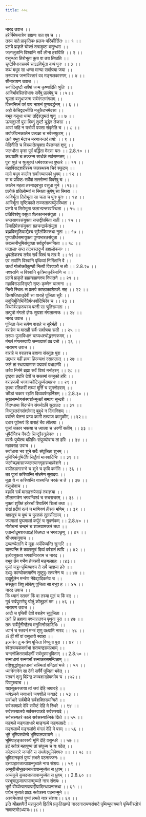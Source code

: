 ```yaml
---
title: ००८

---
```

नारद उवाच ।।  
हरेर्निमेषमात्रेण ब्रह्मणः पात एव च ।।  
तस्य पाते प्राकृतिकः प्रलयः परिकीर्त्तितः ।। १ ।।  
प्रलये प्राकृते चोक्तं तत्रादृष्टा वसुन्धरा ।।  
जलप्लुतानि विश्वानि सर्वे लीना हराविति ।। २ ।।  
वसुन्धरा तिरोभूता कुत्र वा तत्र तिष्ठति ।।  
सृष्टेर्विधानसमये साऽऽविर्भूता कथं पुनः ।। ३ ।।  
कथं बभूव सा धन्या मान्या सर्वाश्रया जया ।।  
तस्याश्च जन्मविस्तारं वद मङ्गलकारणम् ।। ४ ।।  
श्रीनारायण उवाच ।।  
सर्वादिसृष्टौ सर्वेषां जन्म कृष्णादिति श्रुतिः ।।  
आविर्भावस्तिरोभावः सर्वेषु प्रलयेषु च ।।५।।  
श्रूयतां वसुधाजन्म सर्वमंगलमंगलम् ।।  
विघ्ननिघ्नं परं पाप नाशनं पुण्यवर्द्धनम् ।। ६ ।।  
अहो केचिद्वदन्तीति मधुकैटभमेदसा ।।  
बभूव वसुधा धन्या तद्विरुद्धमतं शृणु ।। ७ ।।  
ऊचतुस्तौ पुरा विष्णुं तुष्टौ युद्धेन तेजसा ।।  
आवां जहि न यत्रोर्वी पयसा संवृतेति च ।। ८ ।।  
तयोर्जीवनकालेन प्रत्यक्षा च भवेत्स्फुटम् ।।  
ततो बभूव मेदश्च मरणानन्तरं तयोः ।। ९ ।।  
मेदिनीति च विख्यातेत्युक्ता यैस्तन्मतं शृणु ।।  
जलधौता कृशा पूर्वं वर्द्धिता मेदसा यतः ।। 2.8.१० ।।  
कथयामि च तज्जन्म सार्थकं सर्वसम्मतम् ।।  
पुरा श्रुतं च श्रुत्युक्तं धर्मवक्त्राच्च पुष्करे ।। ११ ।।  
महाविराट्शरीरस्य जलस्थस्य चिरं स्फुटम् ।।  
मलो बभूव कालेन सर्वांगव्यापको ध्रुवम् ।। १२ ।।  
स च प्रविष्टः सर्वेषां तल्लोम्नां विवरेषु च ।।  
कालेन महता तस्माद्बभूव वसुधा मुने ।।१३।।  
प्रत्येकं प्रतिलोम्नां च स्थिता कूपेषु सा स्थिरा ।।  
आविर्भूता तिरोभूता सा चला च पुनः पुनः ।। १४ ।।  
आविर्भूता सृष्टिकाले तज्जलात्पर्य्युपस्थिता ।।  
प्रलये च तिरोभूता जलाभ्यन्तरवस्थिता ।। १५ ।।  
प्रतिविश्वेषु वसुधा शैलकाननसंयुता ।।  
सप्तसागरसंयुक्ता सप्तद्वीपमिता सती ।। १५ ।।  
हिमाद्रिमेरुसंयुक्ता ग्रहचन्द्रार्कसंयुता ।।  
ब्रह्मविष्णुशिवाद्यैश्च सुरैर्लोकैस्तथा नुता ।। १७ ।।  
पुण्यतीर्थसमायुक्ता पुण्यभारतसंयुता ।।  
काञ्चनीभूमिसंयुक्ता सर्वदुर्गसमन्विता ।। १८ ।।  
पातालाः सप्त तदधस्तदूर्ध्वे ब्रह्मलोककः ।।  
ध्रुवलोकश्च तत्रैव सर्वं विश्वं च तत्र वै ।। १९ ।।  
एवं सर्वाणि विश्वानि पृथिव्यां निर्मितानि वै ।।  
ऊर्ध्वं गोलोकवैकुण्ठौ नित्यौ विश्वपरौ च तौ ।। 2.8.२० ।।  
नश्वराणि च विश्वानि कृत्रिमाकृत्रिमाणि च ।।  
प्रलये प्राकृते ब्रह्मन्ब्रह्मणश्च निपातने ।। २१ ।।  
महाविराडादिसृष्टौ सृष्टः कृष्णेन चात्मना ।।  
नित्ये स्थितः स प्रलये काष्ठाकाशेश्वरैः सह ।। २२ ।।  
क्षित्यधिष्ठातृदेवी सा वाराहे पूजिता सुरैः ।।  
मनुभिर्मुनिभिर्विप्रैर्गन्धर्वादिभिरेव च ।। २३ ।।  
विष्णोर्वराहरूपस्य पत्नी सा श्रुतिसम्मता ।।  
तत्पुत्रो मंगलो ज्ञेयः सुयशा मंगलात्मजः ।। २४ ।।  
नारद उवाच ।।  
पूजिता केन रूपेण वाराहे च सुरैर्मही ।।  
वराहेण च वाराही सर्वैः सर्वाश्रया सती ।। २५ ।।  
तस्याः पूजाविधानं चाप्यधश्चोद्धरणक्रमम् ।।  
मंगलं मंगलस्यापि जन्मव्यासं वद प्रभो ।। २६ ।।  
नारायण उवाच ।।  
वाराहे च वराहश्च ब्रह्मणा संस्तुतः पुरा ।।  
उद्दधार महीं हत्वा हिरण्याक्षं रसातलात् ।। २७ ।।  
जले तां स्थापयामास पद्मपत्रं यथाऽर्णवे ।।  
तत्रैव निर्ममे ब्रह्मा सर्वं विश्वं मनोहरम् ।। २८ ।।  
दृष्ट्वा तदधि देवीं च सकामां कामुको हरिः ।।  
वराहरूपी भगवान्कोटिसूर्य्यसमप्रभः ।। २९ ।।  
कृत्वा रतिकरीं शय्यां मूर्त्तिं च सुमनोहराम् ।।  
क्रीडां चकार रहसि दिव्यवर्षमहर्निशम् ।। 2.8.३० ।।  
सुखसम्भोगसंस्पर्शान्मूर्च्छां सम्प्राप सुन्दरी ।।  
विदग्धाया विदग्धेन संगमोऽपि सुखप्रदः ।। ३१ ।।  
विष्णुस्तदंगसंश्लेषाद् बुबुधे न दिवानिशम् ।।  
वर्षान्ते चेतनां प्राप्य कामी तत्याज कामुकीम् ।।३२।।  
दधार पूर्वरूपं हि वाराहं चैव लीलया ।।  
पूजां चकार भक्त्या च ध्यात्वा च धरणीं सतीम् ।। ३३ ।।  
धूपैर्दीपैश्च नैवद्यैः सिन्दूरैरनुलेपनः ।।  
वस्त्रैः पुष्पैश्च बलिभिः संपूज्योवाच तां हरिः ।। ३४ ।।  
महावराह उवाच ।।  
सर्वाधारा भव शुभे सर्वैः संपूजिता शुभम् ।।  
मुनिभिर्मनुभिर्देवैः सिद्धैर्वा मानवादिभिः ।। ३९ ।।  
जलोच्छ्वासाज्जलत्यागगृहारम्भप्रवेशने ।।  
वापीतडागारम्भे च शुभे च कृषि कर्मणि ।। ३६ ।।  
तव पूजां करिष्यन्ति संभ्रमेण सुरादयः ।।  
मूढा ये न करिष्यन्ति यास्यन्ति नरकं च ते ।। ३७ ।।  
वसुधोवाच ।।  
वहामि सर्वं वाराहरूपेणाहं तवाज्ञया ।।  
लीलामात्रेण भगवन्विश्वं च सचराचरम् ।। ३८ ।।  
मुक्तां शुक्तिं हरेरर्चां शिवलिंगं शिलां तथा ।।  
शंखं प्रदीपं रत्नं च माणिक्यं हीरकं मणिम् ।। ३९ ।।  
यज्ञसूत्रं च पुष्पं च पुस्तकं तुलसीदलम् ।।  
जपमालां पुष्पमालां कर्पूरं च सुवर्णकम् ।। 2.8.४० ।।  
गोरोचनां चन्दनं च शालग्रामजलं तथा ।।  
एतान्वोढुमशक्ताऽहं क्लिष्टा च भगवञ्छृणु ।। ४१ ।।  
श्रीभगवानुवाच ।।  
द्रव्याण्येतानि ये मूढा अर्पयिष्यन्ति सुन्दरि ।।  
यास्यन्ति ते कालसूत्रं दिव्यं वर्षशतं त्वयि ।। ४२ ।।  
इत्येवमुक्त्वा भगवान्विरराम च नारद ।।  
बभूव तेन गर्भेण तेजस्वी मङ्गलग्रहः ।।४३।।  
पूजां चक्रुः पृथिव्याश्च ते सर्वे चाज्ञया हरेः ।।  
दध्युः काण्वोक्तमार्गेण तुष्टुवुः स्तवनेन च ।। ४४ ।।  
दद्युर्मूलेन मन्त्रेण नैवेद्यादिकमेव च ।।  
संस्तुता त्रिषु लोकेषु पूजिता सा बभूव ह ।। ४५ ।।  
नारद उवाच ।।  
किं ध्यानं स्तवनं किं वा तस्या मूलं च किं वद ।।  
गूढं सर्वपुराणेषु श्रोतुं कौतूहलं मम ।। ४६ ।।  
नारायण उवाच ।।  
आदौ च पृथिवी देवी वराहेण सुपूजिता ।।  
ततो हि ब्रह्मणा पश्चात्ततश्च पृथुना पुरा ।। ४७ ।।  
ततः सर्वैर्मुनीन्द्रैश्च मनुभिर्नारदादिभिः ।।  
ध्यानं च स्तवनं मन्त्रं शृणु वक्ष्यामि नारद ।। ४८ ।।  
ॐ ह्रीं श्रीं वां वसुधायै स्वाहा ।।  
इत्यनेन तु मन्त्रेण पूजिता विष्णुना पुरा ।। ४९ ।।  
श्वेतचम्पकवर्णाभां शतचन्द्रसमप्रभाम् ।।  
चन्दनोक्षितसर्वाङ्गीं सर्वभूषणभूषिताम् ।। 2.8.५० ।।  
रत्नाधारां रत्नगर्भां रत्नाकरसमन्विताम् ।।  
वह्निशुद्धांशुकाधानां सस्मितां वन्दितां भजे ।। ५१ ।।  
ध्यानेनानेन सा देवी सर्वैर्वै पूजिता भवेत् ।।  
स्तवनं शृणु विप्रेन्द्र कण्वशाखोक्तमेव च ।।५२।।  
विष्णुरुवाच ।।  
यज्ञसूकरजाया त्वं जयं देहि जयावहे ।।  
जयेऽजये जयाधारे जयशीले जयप्रदे ।। ५३ ।।  
सर्वाधारे सर्वबीजे सर्वशक्तिसमन्विते ।।  
सर्वकामप्रदे देवि सर्वेष्टं देहि मे स्थिरे ।। ९४ ।।  
सर्वसस्यालये सर्वसस्याड्ये सर्वसस्यदे ।।  
सर्वसस्यहरे काले सर्वसस्यात्मिके क्षिते ।। ५५ ।।  
मङ्गले मङ्गलाधारे माङ्गल्ये मङ्गलप्रदे ।।  
मङ्गलार्थे मङ्गलांशे मंगलं देहि मे परम् ।। ५६ ।।  
भूमे भूमिपसर्वस्वे भूमिपालपरायणे ।।  
भूमिपाहङ्काररूपे भूमिं देहि वसुन्धरे ।। ५७ ।।  
इदं स्तोत्रं महापुण्यं तां संपूज्य च यः पठेत् ।।  
कोट्यन्तरे जन्मनि स संभवेद्भूमिपेश्वरः ।। ।। ५८ ।।  
भूमिदानकृतं पुण्यं लभते पठनाज्जनः ।।  
दत्तापहारजात्पापान्मुच्यते नात्र संशयः ।। ५९ ।।  
अम्बुवीचीभूखननात्पापान्मुच्येत स ध्रुवम् ।।  
अन्यकूपे कुपदजात्पापान्मुच्येत स ध्रुवम् ।। 2.8.६० ।।  
परभूश्राद्धजात्पापान्मुच्यते नात्र संशयः ।।  
भूमौ वीर्य्यत्यागपापाद्दीपादिस्थापनात्तथा ।। ६१ ।।  
पापेन मुच्यते प्राज्ञः स्तोत्रस्य पठनान्मुने ।।  
अश्वमेधशतं पुण्यं लभते नात्र संशयः।। ६२ ।।  
इति श्रीब्रह्मवैर्त्ते महापुराणे द्वितीये प्रकृतिखण्डे नारदनारायणसंवादे पृथिव्युपाख्याने पृथिवीस्तोत्रं नामाष्टमोऽध्यायः।।८।।